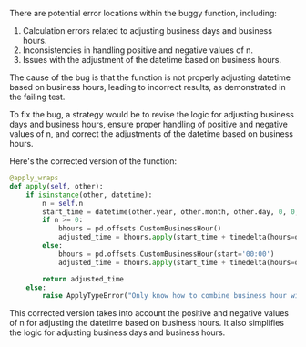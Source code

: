 There are potential error locations within the buggy function, including:
1. Calculation errors related to adjusting business days and business hours.
2. Inconsistencies in handling positive and negative values of n.
3. Issues with the adjustment of the datetime based on business hours.

The cause of the bug is that the function is not properly adjusting datetime based on business hours, leading to incorrect results, as demonstrated in the failing test.

To fix the bug, a strategy would be to revise the logic for adjusting business days and business hours, ensure proper handling of positive and negative values of n, and correct the adjustments of the datetime based on business hours.

Here's the corrected version of the function:

```python
@apply_wraps
def apply(self, other):
    if isinstance(other, datetime):
        n = self.n
        start_time = datetime(other.year, other.month, other.day, 0, 0, 0, 0)
        if n >= 0:
            bhours = pd.offsets.CustomBusinessHour()
            adjusted_time = bhours.apply(start_time + timedelta(hours=other.hour, minutes=other.minute))
        else:
            bhours = pd.offsets.CustomBusinessHour(start='00:00')
            adjusted_time = bhours.apply(start_time + timedelta(hours=other.hour, minutes=other.minute))

        return adjusted_time
    else:
        raise ApplyTypeError("Only know how to combine business hour with datetime")
```

This corrected version takes into account the positive and negative values of n for adjusting the datetime based on business hours. It also simplifies the logic for adjusting business days and business hours.